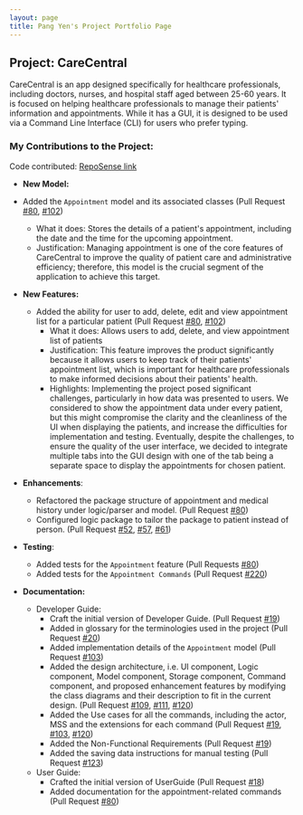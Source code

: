 ```yaml
---
layout: page
title: Pang Yen's Project Portfolio Page
---
```


## Project: CareCentral

CareCentral is an app designed specifically for healthcare professionals, including doctors, nurses, and hospital staff aged between 25-60 years.
It is focused on helping healthcare professionals to manage their patients' information and appointments. While it has a GUI,
it is designed to be used via a Command Line Interface (CLI) for users who prefer typing.

### My Contributions to the Project:

Code contributed: [RepoSense link](https://nus-cs2103-ay2324s1.github.io/tp-dashboard/?search=pangyyen&breakdown=false&sort=groupTitle%20dsc&sortWithin=title&since=2023-09-22&timeframe=commit&mergegroup=&groupSelect=groupByRepos)

- **New Model:**
- Added the `Appointment` model and its associated classes (Pull Request [#80](https://github.com/AY2324S1-CS2103T-F08-1/tp/pull/80), [#102](https://github.com/AY2324S1-CS2103T-F08-1/tp/pull/102))
  - What it does: Stores the details of a patient's appointment, including the date and the time for the upcoming appointment.
  - Justification: Managing appointment is one of the core features of CareCentral to improve the quality of patient care and administrative efficiency; therefore, this model is the crucial segment of the application to achieve this target.

- **New Features:**
  - Added the ability for user to add, delete, edit and view appointment list for a particular patient (Pull Request [#80](https://github.com/AY2324S1-CS2103T-F08-1/tp/pull/80), [#102](https://github.com/AY2324S1-CS2103T-F08-1/tp/pull/102/files))
    - What it does: Allows users to add, delete, and view appointment list of patients
    - Justification: This feature improves the product significantly because it allows users to keep track of their patients' appointment list, which is important for healthcare professionals to make informed decisions about their patients' health.
    - Highlights: Implementing the project posed significant challenges, particularly in how data was presented to users. We considered to show the appointment data under every patient, but this might compromise the clarity and the cleanliness of the UI when displaying the patients, and increase the difficulties for implementation and testing. Eventually, despite the challenges, to ensure the quality of the user interface, we decided to integrate multiple tabs into the GUI design with one of the tab being a separate space to display the appointments for chosen patient.

- **Enhancements**:
  - Refactored the package structure of appointment and medical history under logic/parser and model. (Pull Request [#80](https://github.com/AY2324S1-CS2103T-F08-1/tp/pull/80))
  - Configured logic package to tailor the package to patient instead of person. (Pull Request [#52](https://github.com/AY2324S1-CS2103T-F08-1/tp/pull/52), [#57](https://github.com/AY2324S1-CS2103T-F08-1/tp/pull/57), [#61](https://github.com/AY2324S1-CS2103T-F08-1/tp/pull/61))

- **Testing**:
  - Added tests for the `Appointment` feature (Pull Requests [#80](https://github.com/AY2324S1-CS2103T-F08-1/tp/pull/80/files#diff-5dcbf874cc5f555b7a6d37b2ac9c38f319e55520a89260b2bdb2ce63a0b47607))
  - Added tests for the `Appointment Commands` (Pull Request [#220](https://github.com/AY2324S1-CS2103T-F08-1/tp/pull/220))

- **Documentation:**
  - Developer Guide:
    - Craft the initial version of Developer Guide. (Pull Request [#19](https://github.com/AY2324S1-CS2103T-F08-1/tp/pull/19))
    - Added in glossary for the terminologies used in the project (Pull Request [#20](https://github.com/AY2324S1-CS2103T-F08-1/tp/pull/20))
    - Added implementation details of the `Appointment` model (Pull Request [#103](https://github.com/AY2324S1-CS2103T-F08-1/tp/pull/103))
    - Added the design architecture, i.e. UI component, Logic component, Model component, Storage component, Command component, and proposed enhancement features by modifying the class diagrams and their description to fit in the current design. (Pull Request [#109](https://github.com/AY2324S1-CS2103T-F08-1/tp/pull/109), [#111](https://github.com/AY2324S1-CS2103T-F08-1/tp/pull/111), [#120](https://github.com/AY2324S1-CS2103T-F08-1/tp/pull/120))
    - Added the Use cases for all the commands, including the actor, MSS and the extensions for each command (Pull Request [#19](https://github.com/AY2324S1-CS2103T-F08-1/tp/pull/19), [#103](https://github.com/AY2324S1-CS2103T-F08-1/tp/pull/103), [#120](https://github.com/AY2324S1-CS2103T-F08-1/tp/pull/120))
    - Added the Non-Functional Requirements (Pull Request [#19](https://github.com/AY2324S1-CS2103T-F08-1/tp/pull/19))
    - Added the saving data instructions for manual testing (Pull Request [#123](https://github.com/AY2324S1-CS2103T-F08-1/tp/pull/123/files))
  - User Guide:
    - Crafted the initial version of UserGuide (Pull Request [#18](https://github.com/AY2324S1-CS2103T-F08-1/tp/pull/18/files))
    - Added documentation for the appointment-related commands (Pull Request [#80](https://github.com/AY2324S1-CS2103T-F08-1/tp/pull/80/files))
